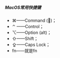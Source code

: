 ##### MacOS常用快捷键

- ⌘——Command ()；
- ⌃ ——Control；
- ⌥——Option (alt)；
- ⇧——Shift；
- ⇪——Caps Lock；
- fn——就是fn